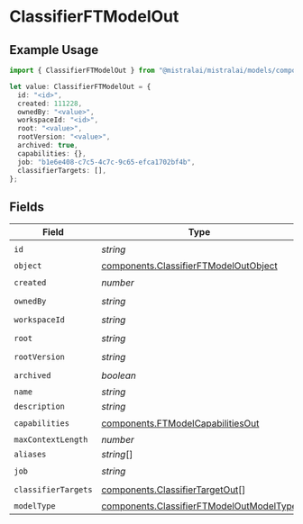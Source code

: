 # ClassifierFTModelOut

## Example Usage

```typescript
import { ClassifierFTModelOut } from "@mistralai/mistralai/models/components";

let value: ClassifierFTModelOut = {
  id: "<id>",
  created: 111228,
  ownedBy: "<value>",
  workspaceId: "<id>",
  root: "<value>",
  rootVersion: "<value>",
  archived: true,
  capabilities: {},
  job: "b1e6e408-c7c5-4c7c-9c65-efca1702bf4b",
  classifierTargets: [],
};
```

## Fields

| Field                                                                                                | Type                                                                                                 | Required                                                                                             | Description                                                                                          |
| ---------------------------------------------------------------------------------------------------- | ---------------------------------------------------------------------------------------------------- | ---------------------------------------------------------------------------------------------------- | ---------------------------------------------------------------------------------------------------- |
| `id`                                                                                                 | *string*                                                                                             | :heavy_check_mark:                                                                                   | N/A                                                                                                  |
| `object`                                                                                             | [components.ClassifierFTModelOutObject](../../models/components/classifierftmodeloutobject.md)       | :heavy_minus_sign:                                                                                   | N/A                                                                                                  |
| `created`                                                                                            | *number*                                                                                             | :heavy_check_mark:                                                                                   | N/A                                                                                                  |
| `ownedBy`                                                                                            | *string*                                                                                             | :heavy_check_mark:                                                                                   | N/A                                                                                                  |
| `workspaceId`                                                                                        | *string*                                                                                             | :heavy_check_mark:                                                                                   | N/A                                                                                                  |
| `root`                                                                                               | *string*                                                                                             | :heavy_check_mark:                                                                                   | N/A                                                                                                  |
| `rootVersion`                                                                                        | *string*                                                                                             | :heavy_check_mark:                                                                                   | N/A                                                                                                  |
| `archived`                                                                                           | *boolean*                                                                                            | :heavy_check_mark:                                                                                   | N/A                                                                                                  |
| `name`                                                                                               | *string*                                                                                             | :heavy_minus_sign:                                                                                   | N/A                                                                                                  |
| `description`                                                                                        | *string*                                                                                             | :heavy_minus_sign:                                                                                   | N/A                                                                                                  |
| `capabilities`                                                                                       | [components.FTModelCapabilitiesOut](../../models/components/ftmodelcapabilitiesout.md)               | :heavy_check_mark:                                                                                   | N/A                                                                                                  |
| `maxContextLength`                                                                                   | *number*                                                                                             | :heavy_minus_sign:                                                                                   | N/A                                                                                                  |
| `aliases`                                                                                            | *string*[]                                                                                           | :heavy_minus_sign:                                                                                   | N/A                                                                                                  |
| `job`                                                                                                | *string*                                                                                             | :heavy_check_mark:                                                                                   | N/A                                                                                                  |
| `classifierTargets`                                                                                  | [components.ClassifierTargetOut](../../models/components/classifiertargetout.md)[]                   | :heavy_check_mark:                                                                                   | N/A                                                                                                  |
| `modelType`                                                                                          | [components.ClassifierFTModelOutModelType](../../models/components/classifierftmodeloutmodeltype.md) | :heavy_minus_sign:                                                                                   | N/A                                                                                                  |